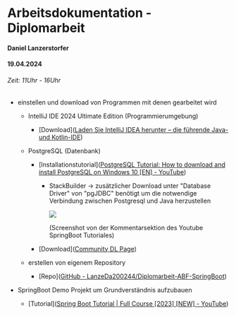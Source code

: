 # Arbeitsdokumentation - Diplomarbeit

#### Daniel Lanzerstorfer

#### 19.04.2024

###### Zeit:  11Uhr - 16Uhr

- einstellen und download von  Programmen mit denen gearbeitet wird
  
  - IntelliJ IDE 2024 Ultimate Edition (Programmierumgebung)
    
    - [Download]([Laden Sie IntelliJ IDEA herunter – die führende Java- und Kotlin-IDE](https://www.jetbrains.com/de-de/idea/download/?section=windows))
  
  - PostgreSQL (Datenbank)
    
    - [Installationstutorial]([PostgreSQL Tutorial: How to download and install PostgreSQL on Windows 10 [EN] - YouTube](https://www.youtube.com/watch?v=SPab5WhO18g))
      
      - StackBuilder -> zusätzlicher Download unter "Database Driver" von "pgJDBC" benötigt um die notwendige Verbindung zwischen Postgresql und Java herzustellen 
        
        ![](C:\_repo\Diplomarbeit-ABF-SpringBoot\img\KommentarPostgreSQL.PNG)
        
        (Screenshot von der Kommentarsektion des Youtube SpringBoot Tutoriales)
    
    - [Download]([Community DL Page](https://www.enterprisedb.com/downloads/postgres-postgresql-downloads))
  
  - erstellen von eigenem Repository
    
    - [Repo]([GitHub - LanzeDa200244/Diplomarbeit-ABF-SpringBoot](https://github.com/LanzeDa200244/Diplomarbeit-ABF-SpringBoot))

- SpringBoot Demo Projekt um Grundverständnis aufzubauen
  
  - [Tutorial]([Spring Boot Tutorial | Full Course [2023] [NEW] - YouTube](https://www.youtube.com/watch?v=9SGDpanrc8U))

        
